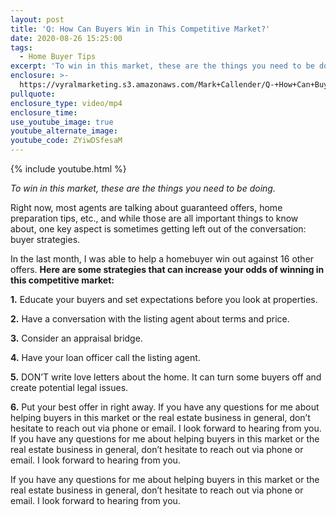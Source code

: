 ```yaml
---
layout: post
title: 'Q: How Can Buyers Win in This Competitive Market?'
date: 2020-08-26 15:25:00
tags:
  - Home Buyer Tips
excerpt: 'To win in this market, these are the things you need to be doing.'
enclosure: >-
  https://vyralmarketing.s3.amazonaws.com/Mark+Callender/Q-+How+Can+Buyers+Win+in+This+Competitive+Market_.mp4
pullquote:
enclosure_type: video/mp4
enclosure_time:
use_youtube_image: true
youtube_alternate_image:
youtube_code: ZYiwDSfesaM
---
```


{% include youtube.html %}

*To win in this market, these are the things you need to be doing.*

Right now, most agents are talking about guaranteed offers, home preparation tips, etc., and while those are all important things to know about, one key aspect is sometimes getting left out of the conversation: buyer strategies.

In the last month, I was able to help a homebuyer win out against 16 other offers. **Here are some strategies that can increase your odds of winning in this competitive market:**

**1\.** Educate your buyers and set expectations before you look at properties.

**2\.** Have a conversation with the listing agent about terms and price.

**3\.** Consider an appraisal bridge.&nbsp;

**4\.** Have your loan officer call the listing agent.

**5\.** DON’T write love letters about the home. It can turn some buyers off and create potential legal issues.

**6\.** Put your best offer in right away. If you have any questions for me about helping buyers in this market or the real estate business in general, don’t hesitate to reach out via phone or email. I look forward to hearing from you. If you have any questions for me about helping buyers in this market or the real estate business in general, don’t hesitate to reach out via phone or email. I look forward to hearing from you. &nbsp; &nbsp; &nbsp; &nbsp;

If you have any questions for me about helping buyers in this market or the real estate business in general, don’t hesitate to reach out via phone or email. I look forward to hearing from you.

&nbsp;

&nbsp;

&nbsp;

&nbsp;